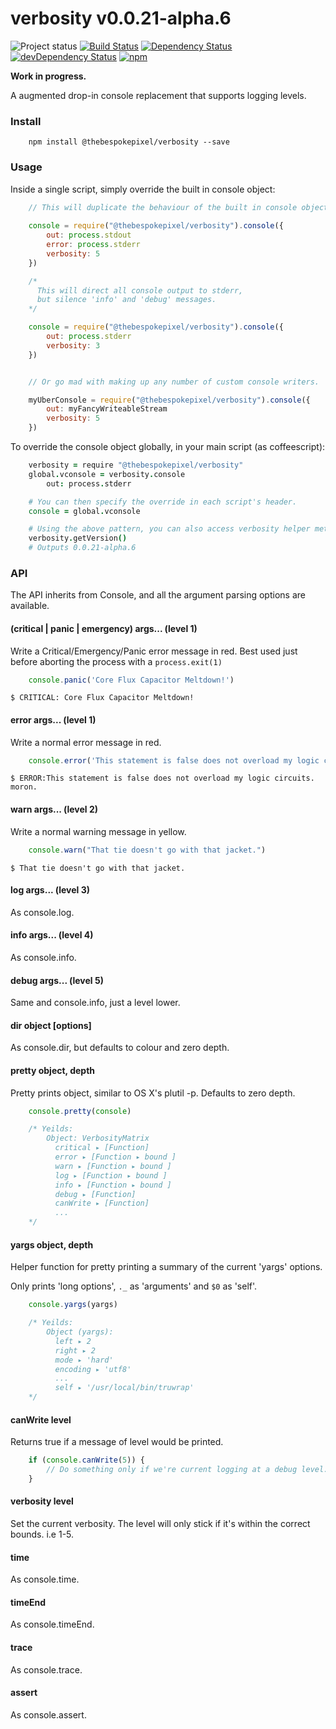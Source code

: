 # verbosity v0.0.21-alpha.6

![Project status](http://img.shields.io/badge/status-alpha-red.svg?style=flat) [![Build Status](http://img.shields.io/travis/MarkGriffiths/verbosity.svg?branch=master&style=flat)](https://travis-ci.org/MarkGriffiths/verbosity) [![Dependency Status](http://img.shields.io/david/MarkGriffiths/verbosity.svg?style=flat)](https://david-dm.org/MarkGriffiths/verbosity) [![devDependency Status](http://img.shields.io/david/dev/MarkGriffiths/verbosity.svg?style=flat)](https://david-dm.org/MarkGriffiths/verbosity#info=devDependencies) [![npm](https://img.shields.io/npm/v/@thebespokepixel/verbosity.svg?style=flat)](https://www.npmjs.com/package/@thebespokepixel/verbosity)

__Work in progress.__

A augmented drop-in console replacement that supports logging levels. 

### Install

```console
	npm install @thebespokepixel/verbosity --save
```

### Usage

Inside a single script, simply override the built in console object:

```js
	// This will duplicate the behaviour of the built in console object.
	
	console = require("@thebespokepixel/verbosity").console({
		out: process.stdout
		error: process.stderr
		verbosity: 5
	})

	/* 
	  This will direct all console output to stderr,
	  but silence 'info' and 'debug' messages.
	*/

	console = require("@thebespokepixel/verbosity").console({
		out: process.stderr
		verbosity: 3
	})


	// Or go mad with making up any number of custom console writers.

	myUberConsole = require("@thebespokepixel/verbosity").console({
		out: myFancyWriteableStream
		verbosity: 5
	})
```

To override the console object globally, in your main script (as coffeescript):

```coffee
	verbosity = require "@thebespokepixel/verbosity"
	global.vconsole = verbosity.console
		out: process.stderr

	# You can then specify the override in each script's header.
	console = global.vconsole

	# Using the above pattern, you can also access verbosity helper methods.
	verbosity.getVersion()
	# Outputs 0.0.21-alpha.6
```

### API

The API inherits from Console, and all the argument parsing options are available.

#### (critical | panic | emergency) args... (level 1)

Write a Critical/Emergency/Panic error message in red. Best used just before aborting the process with a `process.exit(1)`

```js
	console.panic('Core Flux Capacitor Meltdown!')
```

    $ CRITICAL: Core Flux Capacitor Meltdown!

#### error args... (level 1)

Write a normal error message in red.

```js
	console.error('This statement is false does not overload my logic circuits. moron.')
```

    $ ERROR:This statement is false does not overload my logic circuits. moron.

#### warn args... (level 2)

Write a normal warning message in yellow.

```js
	console.warn("That tie doesn't go with that jacket.")
```

    $ That tie doesn't go with that jacket.

#### log args... (level 3)

As console.log.

#### info args... (level 4)

As console.info.

#### debug args... (level 5)

Same and console.info, just a level lower.

#### dir object [options]

As console.dir, but defaults to colour and zero depth.

#### pretty object, depth

Pretty prints object, similar to OS X's plutil -p. Defaults to zero depth.

```js
	console.pretty(console)

	/* Yeilds:
		Object: VerbosityMatrix
		  critical ▸ [Function]
		  error ▸ [Function ▸ bound ]
		  warn ▸ [Function ▸ bound ]
		  log ▸ [Function ▸ bound ]
		  info ▸ [Function ▸ bound ]
		  debug ▸ [Function]
		  canWrite ▸ [Function]
		  ...
	*/
```

#### yargs object, depth

Helper function for pretty printing a summary of the current 'yargs' options.

Only prints 'long options', `._` as 'arguments' and `$0` as 'self'.

```js
	console.yargs(yargs)

	/* Yeilds:
		Object (yargs):
		  left ▸ 2
		  right ▸ 2
		  mode ▸ 'hard'
		  encoding ▸ 'utf8'
		  ...
		  self ▸ '/usr/local/bin/truwrap'
	*/
```

#### canWrite level

Returns true if a message of level would be printed.

```js
	if (console.canWrite(5)) {
		// Do something only if we're current logging at a debug level.
	}
```

#### verbosity level

Set the current verbosity. The level will only stick if it's within the correct bounds. i.e 1-5.

#### time

As console.time.

#### timeEnd

As console.timeEnd.

#### trace

As console.trace.

#### assert

As console.assert.
